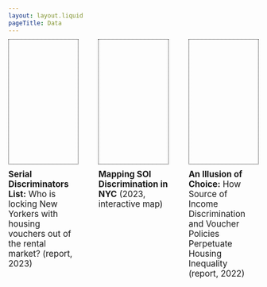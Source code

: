 ```yaml
---
layout: layout.liquid
pageTitle: Data
---
```


<style>

div#data-grid {
  display: grid;
  width: 100%;
  grid-template-columns: 1fr 1fr 1fr;
  grid-column-gap: 8%;
  font-size: 17px;
  margin-top: -25px;
}
  
#data-grid div {
  margin-top: 10px;
}

#data-grid div.data-cell div.data-img {
  height: 250px;
  border: 1px dotted Black;
  cursor: pointer;
}
#data-grid div.data-cell div.data-img:hover {
  filter: brightness(0.9);
  webkit-filter: brightness(0.9);
}
#data-grid a {
  text-decoration: none;
}
  
a.report {
  font-family: "Roboto Mono", monospace;
  font-weight: 400;
  padding: 10px 20px;
  background-color: #efc02a;
  color: black;
  text-transform: uppercase;
  text-decoration: none;
}
a.report:hover {
  background-color: #56c79b !important;
}
  
img.report-sample {
  border: 1px solid Black;
  max-width: 30%;
}
  
@media only screen and (max-width: 900px) {
  div#data-grid {
    grid-template-columns: 100%;
    grid-column-gap: none;
  }
}
  
</style>

<div id="data-grid">
  <div class="data-cell">
    <a href="/serial-discriminators">
      <div class="data-img" style="background: url('https://cdn.glitch.global/b185c63a-8d27-412b-b4cb-047ca0c8de79/serial-discriminators-report-page.png?v=1697487990851'); background-size: cover; background-position: 0 -3px;">
      </div>
      <div>
        <strong>Serial Discriminators List:</strong> Who is locking New Yorkers with housing vouchers out of the rental market? (report, 2023)  
      </div>   
    </a>
  </div>
  <div class="data-cell">
    <a href="/data/soi-map" target="_blank">
      <div class="data-img" style="background: url('https://cdn.glitch.global/b185c63a-8d27-412b-b4cb-047ca0c8de79/map-data-img.png'); background-size: cover;">
      </div>
      <div>
        <strong>Mapping SOI Discrimination in NYC</strong> (2023, interactive map)
      </div> 
    </a>
  </div>
  <div class="data-cell">
    <a href="/soi-report">
      <div class="data-img" style="background: url('https://cdn.glitch.global/b185c63a-8d27-412b-b4cb-047ca0c8de79/AnIllusionofChoice_FinalDigital-protected.jpg'); background-size: 400px; background-repeat: no-repeat; background-position: -40px 0;">
      </div>
      <div> 
        <strong>An Illusion of Choice:</strong> How Source of Income Discrimination and Voucher Policies Perpetuate Housing Inequality (report, 2022)
      </div> 
    </a>
  </div>
</div>


